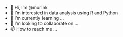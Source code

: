 - 👋 Hi, I’m @morink
- 👀 I’m interested in data analysis using R and Python
- 🌱 I’m currently learning ...
- 💞️ I’m looking to collaborate on ...
- 📫 How to reach me ...

<!---
morink/morink is a ✨ special ✨ repository because its `README.md` (this file) appears on your GitHub profile.
You can click the Preview link to take a look at your changes.
--->
